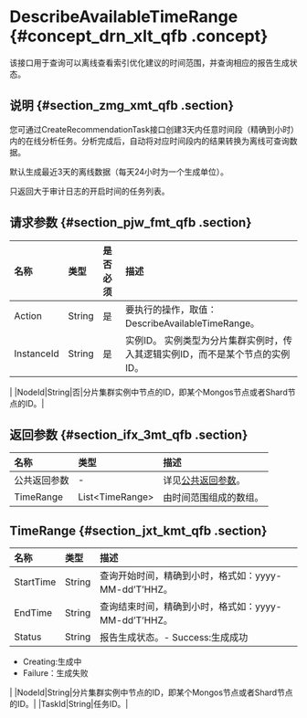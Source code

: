 # DescribeAvailableTimeRange {#concept_drn_xlt_qfb .concept}

该接口用于查询可以离线查看索引优化建议的时间范围，并查询相应的报告生成状态。

## 说明 {#section_zmg_xmt_qfb .section}

您可通过CreateRecommendationTask接口创建3天内任意时间段（精确到小时）内的在线分析任务。分析完成后，自动将对应时间段内的结果转换为离线可查询数据。

默认生成最近3天的离线数据（每天24小时为一个生成单位）。

只返回大于审计日志的开启时间的任务列表。

## 请求参数 {#section_pjw_fmt_qfb .section}

|名称|类型|是否必须|描述|
|:-|:-|:---|:-|
|Action|String|是|要执行的操作，取值：DescribeAvailableTimeRange。|
|InstanceId|String|是|实例ID。 实例类型为分片集群实例时，传入其逻辑实例ID，而不是某个节点的实例ID。

|
|NodeId|String|否|分片集群实例中节点的ID，即某个Mongos节点或者Shard节点的ID。|

## 返回参数 {#section_ifx_3mt_qfb .section}

|名称|类型|描述|
|:-|:-|:-|
|公共返回参数|-|详见[公共返回参数](cn.zh-CN/API参考/公共参数.md#)。|
|TimeRange|List<TimeRange\>|由时间范围组成的数组。|

## TimeRange {#section_jxt_kmt_qfb .section}

|名称|类型|描述|
|:-|:-|:-|
|StartTime|String|查询开始时间，精确到小时，格式如：yyyy-MM-dd’T’HHZ。|
|EndTime|String|查询结束时间，精确到小时，格式如：yyyy-MM-dd’T’HHZ。|
|Status|String|报告生成状态。-   Success:生成成功
-   Creating:生成中
-   Failure：生成失败

|
|NodeId|String|分片集群实例中节点的ID，即某个Mongos节点或者Shard节点的ID。|
|TaskId|String|任务ID。|

